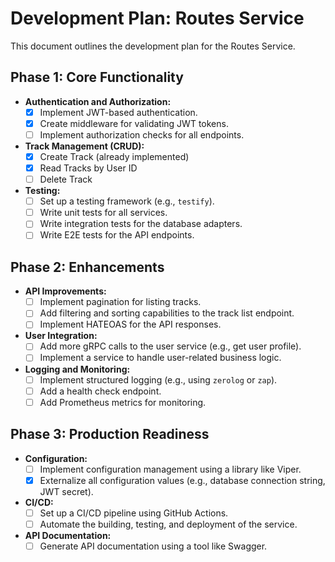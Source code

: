 # Development Plan: Routes Service

This document outlines the development plan for the Routes Service.

## Phase 1: Core Functionality

- **Authentication and Authorization:**
  - [x] Implement JWT-based authentication.
  - [x] Create middleware for validating JWT tokens.
  - [ ] Implement authorization checks for all endpoints.

- **Track Management (CRUD):**
  - [x] Create Track (already implemented)
  - [x] Read Tracks by User ID
  - [ ] Delete Track

- **Testing:**
  - [ ] Set up a testing framework (e.g., `testify`).
  - [ ] Write unit tests for all services.
  - [ ] Write integration tests for the database adapters.
  - [ ] Write E2E tests for the API endpoints.

## Phase 2: Enhancements

- **API Improvements:**
  - [ ] Implement pagination for listing tracks.
  - [ ] Add filtering and sorting capabilities to the track list endpoint.
  - [ ] Implement HATEOAS for the API responses.

- **User Integration:**
  - [ ] Add more gRPC calls to the user service (e.g., get user profile).
  - [ ] Implement a service to handle user-related business logic.

- **Logging and Monitoring:**
  - [ ] Implement structured logging (e.g., using `zerolog` or `zap`).
  - [ ] Add a health check endpoint.
  - [ ] Add Prometheus metrics for monitoring.

## Phase 3: Production Readiness

- **Configuration:**
  - [ ] Implement configuration management using a library like Viper.
  - [x] Externalize all configuration values (e.g., database connection string, JWT secret).

- **CI/CD:**
  - [ ] Set up a CI/CD pipeline using GitHub Actions.
  - [ ] Automate the building, testing, and deployment of the service.

- **API Documentation:**
  - [ ] Generate API documentation using a tool like Swagger.
